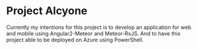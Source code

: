 # Project Alcyone
Currently my intentions for this project is to develop an application for web and mobile using Angular2-Meteor and Meteor-RxJS.  And to have this project able to be deployed on Azure using PowerShell. 